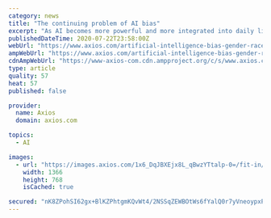 ```yaml
---
category: news
title: "The continuing problem of AI bias"
excerpt: "As AI becomes more powerful and more integrated into daily life, it becomes even more important to root out the persistent problem of bias and fairness. What's happening: Researchers at OpenAI noted in the paper introducing GPT-3 that \"internet-trained models have internet-scale biases."
publishedDateTime: 2020-07-22T23:58:00Z
webUrl: "https://www.axios.com/artificial-intelligence-bias-gender-race-religion-553e2377-f0ee-4121-8b62-de0b7897ed47.html"
ampWebUrl: "https://www.axios.com/artificial-intelligence-bias-gender-race-religion-553e2377-f0ee-4121-8b62-de0b7897ed47.html"
cdnAmpWebUrl: "https://www-axios-com.cdn.ampproject.org/c/s/www.axios.com/artificial-intelligence-bias-gender-race-religion-553e2377-f0ee-4121-8b62-de0b7897ed47.html"
type: article
quality: 57
heat: 57
published: false

provider:
  name: Axios
  domain: axios.com

topics:
  - AI

images:
  - url: "https://images.axios.com/1x6_DqJBXEjx8L_qBwzYTtalp-0=/fit-in/1366x1366/2020/07/22/1595459496955.png"
    width: 1366
    height: 768
    isCached: true

secured: "nK8ZPohSI62gx+BlKZPhtgmKQvWt4/2NSSqZEWBOtWs6fYalQ0r7yVneoypxPt8ZhJ2x+KgvkYct0yEhUoo3Zmth5ECJWR52uWf0/z2o58t7GTjog5tXJwAzzmt+WEmly+k9hTtjKkRUxBySj2RPTGpwY8UKC8BTS5ASDY4xD48K//O1MYVDpRo8vS3jlOQtSME8gRwCJ3dHWGQi4aNq8qdClAH4VwVHnZ7gBBLKfh6Vap40t4rhg9RI5PJ/Nh5Ew9CpjDkY5u8u/HOLxn/q9ZXNHmurRoGLSvc2u3xX2MMvjHw48rcFhvnypR8z8TeDB3pjpGC2YMq/vT+o97kMDw==;5Z6tf/cnQc4Ab5DZp8oFhQ=="
---
```


